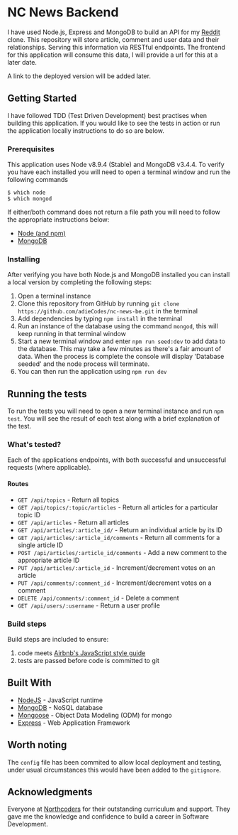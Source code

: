 # NC News Backend

I have used Node.js, Express and MongoDB to build an API for my [Reddit](https://www.reddit.com/) clone. This repository will store article, comment and user data and their relationships. Serving this information via RESTful endpoints. The frontend for this application will consume this data, I will provide a url for this at a later date.

A link to the deployed version will be added later.

## Getting Started

I have followed TDD (Test Driven Development) best practises when building this application. If you would like to see the tests in action or run the application locally instructions to do so are below.

### Prerequisites

This application uses Node v8.9.4 (Stable) and MongoDB v3.4.4. To verify you have each installed you will need to open a terminal window and run the following commands

```
$ which node
$ which mongod
```

If either/both command does not return a file path you will need to follow the appropriate instructions below:

* [Node (and npm)](https://docs.npmjs.com/getting-started/installing-node)
* [MongoDB](https://docs.mongodb.com/manual/administration/install-community/)

### Installing

After verifying you have both Node.js and MongoDB installed you can install a local version by completing the following steps:

1. Open a terminal instance
2. Clone this repository from GitHub by running `git clone https://github.com/adieCodes/nc-news-be.git` in the terminal
3. Add dependencies by typing `npm install` in the terminal
4. Run an instance of the database using the command `mongod`, this will keep running in that terminal window
5. Start a new terminal window and enter `npm run seed:dev` to add data to the database. This may take a few minutes as there's a fair amount of data. When the process is complete the console will display 'Database seeded' and the node process will terminate.
6. You can then run the application using `npm run dev`

## Running the tests

To run the tests you will need to open a new terminal instance and run `npm test`. You will see the result of each test along with a brief explanation of the test.

### What's tested?

Each of the applications endpoints, with both successful and unsuccessful requests (where applicable).

#### Routes

* `GET /api/topics` - Return all topics
* `GET /api/topics/:topic/articles` - Return all articles for a particular topic ID
* `GET /api/articles` - Return all articles
* `GET /api/articles/:article_id/` - Return an individual article by its ID
* `GET /api/articles/:article_id/comments` - Return all comments for a single article ID
* `POST /api/articles/:article_id/comments` - Add a new comment to the appropriate article ID
* `PUT /api/articles/:article_id` - Increment/decrement votes on an article
* `PUT /api/comments/:comment_id` - Increment/decrement votes on a comment
* `DELETE /api/comments/:comment_id` - Delete a comment
* `GET /api/users/:username` - Return a user profile

### Build steps

Build steps are included to ensure:

1. code meets [Airbnb's JavaScript style guide](https://github.com/airbnb/javascript)
2. tests are passed before code is committed to git

## Built With

* [NodeJS](https://nodejs.org/en/) - JavaScript runtime
* [MongoDB](https://www.mongodb.com/) - NoSQL database
* [Mongoose](http://mongoosejs.com/) - Object Data Modeling (ODM) for mongo
* [Express](https://expressjs.com/) - Web Application Framework

## Worth noting

The `config` file has been commited to allow local deployment and testing, under usual circumstances this would have been added to the `gitignore`.

## Acknowledgments

Everyone at [Northcoders](https://northcoders.com/) for their outstanding curriculum and support. They gave me the knowledge and confidence to build a career in Software Development.
